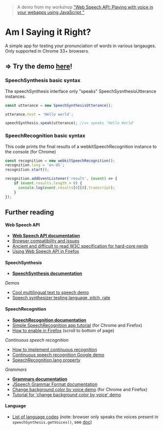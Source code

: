 > A demo from my workshop ["Web Speech API: Playing with voice in your webapps using JavaScript
"](https://docs.google.com/presentation/d/1CF1F808u_uDI6tPnjoaYRFJR9n44Htu0hdT7WRMeB9A/edit?usp=sharing)

# Am I Saying it Right?
A simple app for testing your pronunciation of words in various langauges.
Only supported in Chrome 33+ browsers.

## ⇒ Try the demo [here](https://clairefro.github.io/am-i-saying-it-right/)!

### SpeechSynthesis basic syntax
The speechSynthesis interface only "speaks" SpeechSysnthesisUtterance instances.
```javascript
const utterance = new SpeechSynthesisUtterance();

utterance.text = 'Hello world';

speechSynthesis.speak(utterance); //=> speaks 'Hello World'
```

### SpeechRecognition basic syntax
This code prints the final results of a webkitSpeechRecognition instance to the console (for Chrome)
```javascript
const recognition = new webkitSpeechRecognition();
recognition.lang = 'en-US';
recognition.start();

recognition.addEventListener('result', (event) => {
    if (event.results.length > 0) {
      console.log(event.results[0][0].transcript);
    }
});
```
## Further reading
#### Web Speech API
* **[Web Speech API documentation](https://developer.mozilla.org/en-US/docs/Web/API/Web_Speech_API)**
* [Browser compatibility and issues](https://caniuse.com/#search=web%20speech%20api)
* [Ancient and difficult to read W3C specification for hard-core nerds](https://wicg.github.io/speech-api/)
* [Using Web Speech API in Firefox](https://hacks.mozilla.org/2016/01/firefox-and-the-web-speech-api/)

#### SpeechSynthesis
* **[SpeechSynthesis documentation](https://developer.mozilla.org/en-US/docs/Web/API/SpeechSynthesis)**

*Demos*
* [Cool multilingual text to speech demo](https://codepen.io/matt-west/pen/wGzuJ)
* [Speech synthesizer testing language, pitch, rate](http://mdn.github.io/web-speech-api/speak-easy-synthesis/)

#### SpeechRecognition
* **[SpeechRecognition documentation](https://developer.mozilla.org/en-US/docs/Web/API/SpeechRecognition)** 
* [Simple SpeechRecognition app tutorial](https://www.freecodecamp.org/news/how-to-build-a-simple-speech-recognition-app-a65860da6108/) (for Chrome and Firefox)
* [How to enable in Firefox](https://developer.mozilla.org/en-US/docs/Web/API/SpeechRecognition/SpeechRecognition) (scroll to bottom of page)

*Continuous speech recognition*
* [How to implement continuous recognition](https://stackoverflow.com/questions/29996350/speech-recognition-run-continuously)
* [Continuous speech recognition Google demo](https://www.google.com/intl/en/chrome/demos/speech.html)
* [SpeechRecognition.lang property](https://developer.mozilla.org/en-US/docs/Web/API/SpeechRecognition/lang)

*Grammars*
* **[Grammars documentation](https://developer.mozilla.org/en-US/docs/Web/API/SpeechRecognition/grammars)**
* [JSpeech Grammar Format documentation](https://www.w3.org/TR/jsgf/)
* [Change background color by voice demo](https://mdn.github.io/web-speech-api/speech-color-changer/) (for Chrome and Firefox)
* [Tutorial for 'change background color by voice' demo](https://developer.mozilla.org/en-US/docs/Web/API/Web_Speech_API/Using_the_Web_Speech_API)


#### Language
* [List of language codes](https://cloud.google.com/speech-to-text/docs/languages) (note: browser only speaks the voices present in `speechSynthesis.getVoices()`, see [doc](https://developer.mozilla.org/en-US/docs/Web/API/SpeechSynthesis/getVoices))





